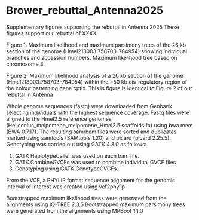 # Brower_rebuttal_Antenna2025
Supplementary figures supporting the rebuttal in Antenna 2025
These figures support our rebuttal of XXXX

Figure 1: Maximum likelihood and maximum parsimony trees of the 26 kb section of the genome (Hmel218003:758703-784954) showing individual branches and accession numbers. Maximum likelihood tree based on chromosome 3.

Figure 2: Maximum likelihood analysis of a 26 kb section of the genome (Hmel218003:758703-784954) within the ~50 kb cis-regulatory region of the colour patterning gene optix. This is figure is identical to Figure 2 of our rebuttal in Antenna

Whole genome sequences (fastq) were downloaded from Genbank selecting individuals with the highest sequence coverage.
Fastq files were aligned to the Hmel2.5 reference genomes (Heliconius_melpomene_melpomene_Hmel2.5.scaffolds.fa) using bwa mem (BWA 0.7.17). 
The resulting sam/bam files were sorted and duplicates marked using samtools (SAMtools 1.20) and picard (picard 2.25.5). 
Genotyping was carried out using GATK 4.3.0 as follows: 
   1) GATK HaplotypeCaller was used on each bam file.
   2) GATK CombineGVCFs was used to combine individual GVCF files
   3) Genotyping using GATK GenotypeGVCFs.

From the VCF, a PHYLIP format sequence alignment for the genomic interval of interest was created using vcf2phylip

Bootstrapped maximum likelihood trees were generated from the alignments using IQ-TREE 2.3.5
Bootstrapped maximum parsimony trees were generated from the alignments using MPBoot 1.1.0
